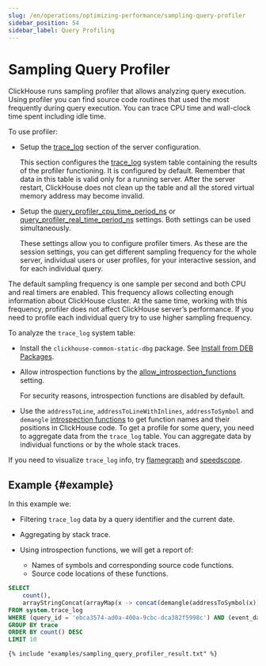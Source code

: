 ```yaml
---
slug: /en/operations/optimizing-performance/sampling-query-profiler
sidebar_position: 54
sidebar_label: Query Profiling
---
```


# Sampling Query Profiler

ClickHouse runs sampling profiler that allows analyzing query execution. Using profiler you can find source code routines that used the most frequently during query execution. You can trace CPU time and wall-clock time spent including idle time.

To use profiler:

-   Setup the [trace_log](../../operations/server-configuration-parameters/settings.md#server_configuration_parameters-trace_log) section of the server configuration.

    This section configures the [trace_log](../../operations/system-tables/trace_log.md#system_tables-trace_log) system table containing the results of the profiler functioning. It is configured by default. Remember that data in this table is valid only for a running server. After the server restart, ClickHouse does not clean up the table and all the stored virtual memory address may become invalid.

-   Setup the [query_profiler_cpu_time_period_ns](../../operations/settings/settings.md#query_profiler_cpu_time_period_ns) or [query_profiler_real_time_period_ns](../../operations/settings/settings.md#query_profiler_real_time_period_ns) settings. Both settings can be used simultaneously.

    These settings allow you to configure profiler timers. As these are the session settings, you can get different sampling frequency for the whole server, individual users or user profiles, for your interactive session, and for each individual query.

The default sampling frequency is one sample per second and both CPU and real timers are enabled. This frequency allows collecting enough information about ClickHouse cluster. At the same time, working with this frequency, profiler does not affect ClickHouse server’s performance. If you need to profile each individual query try to use higher sampling frequency.

To analyze the `trace_log` system table:

-   Install the `clickhouse-common-static-dbg` package. See [Install from DEB Packages](../../getting-started/install.md#install-from-deb-packages).

-   Allow introspection functions by the [allow_introspection_functions](../../operations/settings/settings.md#settings-allow_introspection_functions) setting.

    For security reasons, introspection functions are disabled by default.

-   Use the `addressToLine`, `addressToLineWithInlines`, `addressToSymbol` and `demangle` [introspection functions](../../sql-reference/functions/introspection.md) to get function names and their positions in ClickHouse code. To get a profile for some query, you need to aggregate data from the `trace_log` table. You can aggregate data by individual functions or by the whole stack traces.

If you need to visualize `trace_log` info, try [flamegraph](../../interfaces/third-party/gui.md#clickhouse-flamegraph-clickhouse-flamegraph) and [speedscope](https://github.com/laplab/clickhouse-speedscope).

## Example {#example}

In this example we:

-   Filtering `trace_log` data by a query identifier and the current date.

-   Aggregating by stack trace.

-   Using introspection functions, we will get a report of:

    -   Names of symbols and corresponding source code functions.
    -   Source code locations of these functions.

<!-- -->

``` sql
SELECT
    count(),
    arrayStringConcat(arrayMap(x -> concat(demangle(addressToSymbol(x)), '\n    ', addressToLine(x)), trace), '\n') AS sym
FROM system.trace_log
WHERE (query_id = 'ebca3574-ad0a-400a-9cbc-dca382f5998c') AND (event_date = today())
GROUP BY trace
ORDER BY count() DESC
LIMIT 10
```

``` text
{% include "examples/sampling_query_profiler_result.txt" %}
```

